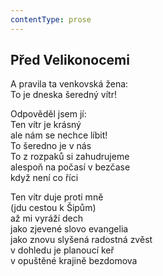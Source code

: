 ```yaml
---
contentType: prose
---
```


## Před Velikonocemi

A pravila ta venkovská žena:  
To je dneska šeredný vítr!

Odpověděl jsem jí:  
Ten vítr je krásný  
ale nám se nechce líbit!  
To šeredno je v nás  
To z rozpaků si zahudrujeme  
alespoň na počasí v bezčase  
když není co říci

Ten vítr duje proti mně  
(jdu cestou k Šipům)  
až mi vyráží dech  
jako zjevené slovo evangelia  
jako znovu slyšená radostná zvěst  
v dohledu je planoucí keř  
v opuštěné krajině bezdomova

